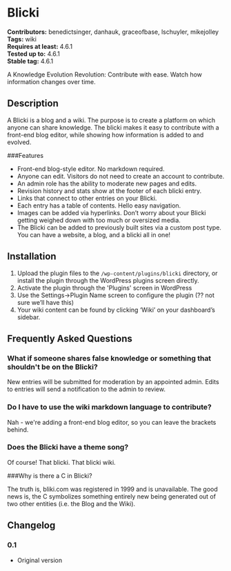 # Blicki 
**Contributors:** benedictsinger, danhauk, graceofbase, lschuyler, mikejolley  
**Tags:** wiki  
**Requires at least:** 4.6.1  
**Tested up to:** 4.6.1  
**Stable tag:** 4.6.1  

A Knowledge Evolution Revolution: Contribute with ease. Watch how information changes over time.


## Description 

A Blicki is a blog and a wiki. The purpose is to create a platform on which anyone can share knowledge. The blicki makes it easy to contribute with a front-end blog editor, while showing how information is added to and evolved.


###Features

* Front-end blog-style editor. No markdown required.
* Anyone can edit. Visitors do not need to create an account to contribute.
* An admin role has the ability to moderate new pages and edits.
* Revision history and stats show at the footer of each blicki entry.
* Links that connect to other entries on your Blicki.
* Each entry has a table of contents. Hello easy navigation.
* Images can be added via hyperlinks. Don’t worry about your Blicki getting weighed down with too much or oversized media.
* The Blicki can be added to previously built sites via a custom post type. You can have a website, a blog, and a blicki all in one!




## Installation 

1. Upload the plugin files to the `/wp-content/plugins/blicki` directory, or install the plugin through the WordPress plugins screen directly.
2. Activate the plugin through the 'Plugins' screen in WordPress
3. Use the Settings->Plugin Name screen to configure the plugin (?? not sure we’ll have this)
4. Your wiki content can be found by clicking ‘Wiki’ on your dashboard’s sidebar.



## Frequently Asked Questions 


### What if someone shares false knowledge or something that shouldn't be on the Blicki? 

New entries will be submitted for moderation by an appointed admin. Edits to entries will send a notification to the admin to review.


### Do I have to use the wiki markdown language to contribute? 

Nah - we're adding a front-end blog editor, so you can leave the brackets behind.


### Does the Blicki have a theme song? 

Of course! That blicki. That blicki wiki.


###Why is there a C in Blicki?

The truth is, bliki.com was registered in 1999 and is unavailable. The good news is, the C symbolizes something entirely new being generated out of two other entities (i.e. the Blog and the Wiki).



## Changelog 


### 0.1 
* Original version
